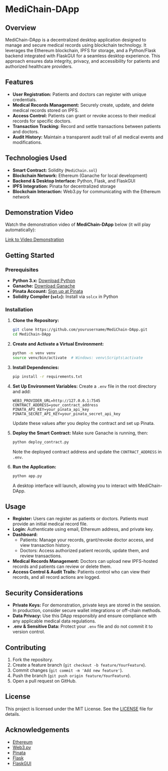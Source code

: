 # MediChain-DApp

## Overview
MediChain-DApp is a decentralized desktop application designed to manage and secure medical records using blockchain technology. It leverages the Ethereum blockchain, IPFS for storage, and a Python/Flask backend integrated with FlaskGUI for a seamless desktop experience. This approach ensures data integrity, privacy, and accessibility for patients and authorized healthcare providers.

## Features
- **User Registration:** Patients and doctors can register with unique credentials.
- **Medical Records Management:** Securely create, update, and delete medical records stored on IPFS.
- **Access Control:** Patients can grant or revoke access to their medical records for specific doctors.
- **Transaction Tracking:** Record and settle transactions between patients and doctors.
- **Audit History:** Maintain a transparent audit trail of all medical events and modifications.

## Technologies Used
- **Smart Contract:** Solidity (`MediChain.sol`)
- **Blockchain Network:** Ethereum (Ganache for local development)
- **Backend & Desktop Interface:** Python, Flask, and FlaskGUI
- **IPFS Integration:** Pinata for decentralized storage
- **Blockchain Interaction:** Web3.py for communicating with the Ethereum network

## Demonstration Video

Watch the demonstration video of **MediChain-DApp** below (it will play automatically):

[Link to Video Demonstration](https://github.com/OmarNouih/MediChain-DApp/DEMENSTRATTION_VIDEO)

## Getting Started

### Prerequisites
- **Python 3.x:** [Download Python](https://www.python.org/downloads/)
- **Ganache:** [Download Ganache](https://trufflesuite.com/ganache/)
- **Pinata Account:** [Sign up at Pinata](https://pinata.cloud/)
- **Solidity Compiler (`solc`):** Install via `solcx` in Python

### Installation

1. **Clone the Repository:**
    ```bash
    git clone https://github.com/yourusername/MediChain-DApp.git
    cd MediChain-DApp
    ```

2. **Create and Activate a Virtual Environment:**
    ```bash
    python -m venv venv
    source venv/bin/activate  # Windows: venv\Scripts\activate
    ```

3. **Install Dependencies:**
    ```bash
    pip install -r requirements.txt
    ```

4. **Set Up Environment Variables:**
    Create a `.env` file in the root directory and add:
    ```
    WEB3_PROVIDER_URL=http://127.0.0.1:7545
    CONTRACT_ADDRESS=your_contract_address
    PINATA_API_KEY=your_pinata_api_key
    PINATA_SECRET_API_KEY=your_pinata_secret_api_key
    ```
    Update these values after you deploy the contract and set up Pinata.

5. **Deploy the Smart Contract:**
    Make sure Ganache is running, then:
    ```bash
    python deploy_contract.py
    ```
    Note the deployed contract address and update the `CONTRACT_ADDRESS` in `.env`.

6. **Run the Application:**
    ```bash
    python app.py
    ```
    A desktop interface will launch, allowing you to interact with MediChain-DApp.

## Usage
- **Register:** Users can register as patients or doctors. Patients must provide an initial medical record file.
- **Login:** Authenticate using email, Ethereum address, and private key.
- **Dashboard:** 
  - Patients: Manage your records, grant/revoke doctor access, and view transaction history.
  - Doctors: Access authorized patient records, update them, and review transactions.
- **Medical Records Management:** Doctors can upload new IPFS-hosted records and patients can review or delete them.
- **Access Control & Audit Trails:** Patients control who can view their records, and all record actions are logged.

## Security Considerations
- **Private Keys:** For demonstration, private keys are stored in the session. In production, consider secure wallet integrations or off-chain methods.
- **Data Privacy:** Use this DApp responsibly and ensure compliance with any applicable medical data regulations.
- **.env & Sensitive Data:** Protect your `.env` file and do not commit it to version control.

## Contributing
1. Fork the repository.
2. Create a feature branch (`git checkout -b feature/YourFeature`).
3. Commit changes (`git commit -m 'Add new feature'`).
4. Push the branch (`git push origin feature/YourFeature`).
5. Open a pull request on GitHub.

## License
This project is licensed under the MIT License. See the [LICENSE](LICENSE) file for details.

## Acknowledgements
- [Ethereum](https://ethereum.org/)
- [Web3.py](https://web3py.readthedocs.io/)
- [Pinata](https://pinata.cloud/)
- [Flask](https://flask.palletsprojects.com/)
- [FlaskGUI](https://github.com/ClimenteA/flaskwebgui)
